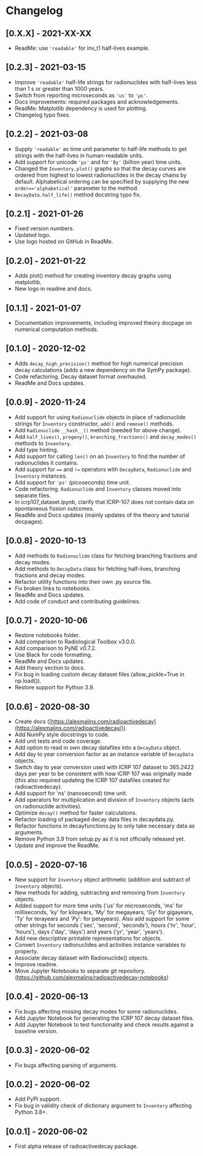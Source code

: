# Changelog

## [0.X.X] - 2021-XX-XX
- ReadMe: use `'readable'` for inv_t1 half-lives example.

## [0.2.3] - 2021-03-15
- Improve `'readable'` half-life strings for radionuclides with half-lives less than 1 s or
greater than 1000 years.
- Switch from reporting microseconds as `'us'` to `'μs'`.
- Docs improvements: required packages and acknowledgements.
- ReadMe: Matplotlib dependency is used for plotting.
- Changelog typo fixes.

## [0.2.2] - 2021-03-08
- Supply `'readable'` as time unit parameter to half-life methods to get strings with the
half-lives in human-readable units.
- Add support for unicode `'μs'` and for `'By'` (billion year) time units.
- Changed the `Inventory.plot()` graphs so that the decay curves are ordered from highest to lowest
radionuclides in the decay chains by default. Alphabetical ordering can be specified by supplying
the new `order=='alphabetical'` parameter to the method.
- `DecayData.half_life()` method docstring typo fix.

## [0.2.1] - 2021-01-26
- Fixed version numbers.
- Updated logo.
- Use logo hosted on GitHub in ReadMe.

## [0.2.0] - 2021-01-22
- Adds plot() method for creating inventory decay graphs using matplotlib.
- New logo in readme and docs.

## [0.1.1] - 2021-01-07
- Documentation improvements, including improved theory docpage on numerical
computation methods.

## [0.1.0] - 2020-12-02
- Adds `decay_high_precision()` method for high numerical precision decay
calculations (adds a new dependency on the SymPy package).
- Code refactoring. Decay dataset format overhauled.
- ReadMe and Docs updates.

## [0.0.9] - 2020-11-24
- Add support for using `Radionuclide` objects in place of radionuclide strings for `Inventory`
constructor, `add()` and `remove()` methods.
- Add `Radionuclide` `__hash__()` method (needed for above change).
- Add `half_lives()`, `progeny()`, `branching_fractions()` and `decay_modes()` methods to
`Inventory`.
- Add type hinting.
- Add support for calling `len()` on an `Inventory` to find the number of radionuclides it
contains.
- Add support for `==` and `!=` operators with `DecayData`, `Radionuclide` and `Inventory`
instances.
- Add support for `'ps'` (picoseconds) time unit.
- Code refactoring. `Radionuclide` and `Inventory` classes moved into separate files.
- In icrp107_dataset.ipynb, clarify that ICRP-107 does not contain data on spontaneous fission
outcomes.
- ReadMe and Docs updates (mainly updates of the theory and tutorial docpages).

## [0.0.8] - 2020-10-13
- Add methods to `Radionuclide` class for fetching branching fractions and decay modes.
- Add methods to `DecayData` class for fetching half-lives, branching fractions and decay modes.
- Refactor utility functions into their own .py source file.
- Fix broken links to notebooks.
- ReadMe and Docs updates.
- Add code of conduct and contributing guidelines.

## [0.0.7] - 2020-10-06
- Restore notebooks folder.
- Add comparison to Radiological Toolbox v3.0.0.
- Add comparison to PyNE v0.7.2.
- Use Black for code formatting.
- ReadMe and Docs updates.
- Add theory section to docs.
- Fix bug in loading custom decay dataset files (allow_pickle=True in np.load()).
- Restore support for Python 3.9.

## [0.0.6] - 2020-08-30
- Create docs ([https://alexmalins.com/radioactivedecay](https://alexmalins.com/radioactivedecay/)).
- Add NumPy style docstrings to code.
- Add unit tests and code coverage.
- Add option to read in own decay datafiles into a `DecayData` object.
- Add day to year conversion factor as an instance variable of `DecayData` objects.
- Switch day to year conversion used with ICRP 107 dataset to 365.2422 days per year to be
consistent with how ICRP 107 was originally made (this also required updating the
ICRP 107 datafiles created for radioactivedecay).
- Add support for 'ns' (nanosecond) time unit.
- Add operators for multiplication and division of `Inventory` objects (acts on radionuclide
activities).
- Optimize `decay()` method for faster calculations.
- Refactor loading of packaged decay data files in decaydata.py.
- Refactor functions in decayfunctions.py to only take necessary data as arguments.
- Remove Python 3.9 from setup.py as it is not officially released yet.
- Update and improve the ReadMe.

## [0.0.5] - 2020-07-16
- New support for `Inventory` object arithmetic (addition and subtract of `Inventory` objects).
- New methods for adding, subtracting and removing from `Inventory` objects.
- Added support for more time units ('us' for microseconds, 'ms' for milliseconds, 'ky' for
kiloyears, 'My' for megayears, 'Gy' for gigayears, 'Ty' for terayears and 'Py': for petayears).
Also add support for some other strings for seconds ('sec', 'second', 'seconds'), hours ('hr',
'hour', 'hours'), days ('day', 'days') and years ('yr', 'year', 'years').
- Add new descriptive printable representations for objects.
- Convert `Inventory` radionuclides and activities instance variables to property.
- Associate decay dataset with Radionuclide() objects.
- Improve readme.
- Move Jupyter Notebooks to separate git repository.
(https://github.com/alexmalins/radioactivedecay-notebooks)

## [0.0.4] - 2020-06-13
- Fix bugs affecting missing decay modes for some radionuclides.
- Add Jupyter Notebook for generating the ICRP 107 decay dataset files.
- Add Jupyter Notebook to test functionality and check results against a baseline version.

## [0.0.3] - 2020-06-02
- Fix bugs affecting parsing of arguments.

## [0.0.2] - 2020-06-02
- Add PyPI support.
- Fix bug in validity check of dictionary argument to `Inventory` affecting Python 3.8+.

## [0.0.1] - 2020-06-02
- First alpha release of radioactivedecay package.